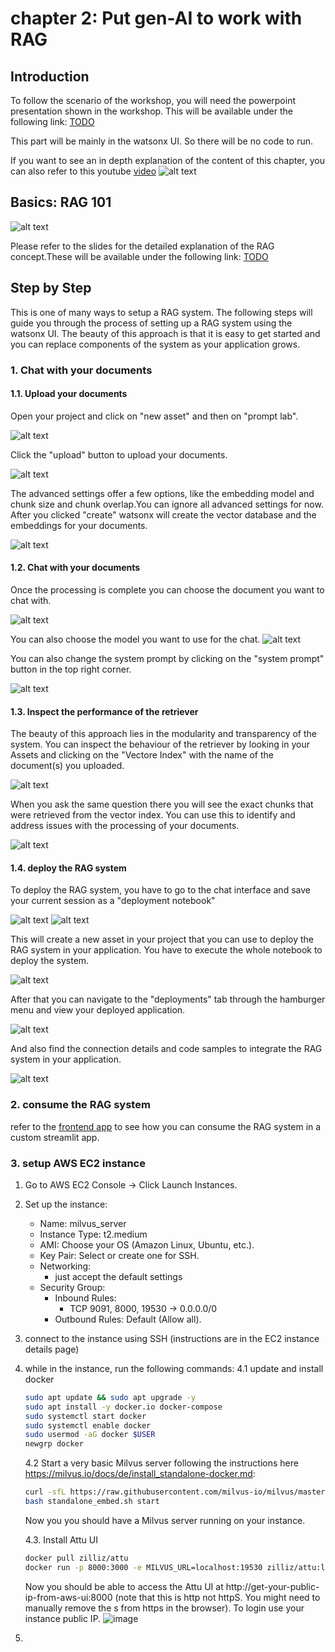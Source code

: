 # chapter 2: Put gen-AI to work with RAG

## Introduction
To follow the scenario of the workshop, you will need the powerpoint presentation shown in the workshop. This will be available under the following link: [TODO](https://...)

This part will be mainly in the watsonx UI. So there will be no code to run.

If you want to see an in depth explanation of the content of this chapter, you can also refer to this youtube [video](https://www.youtube.com/watch?v=ztdsheuziVA&ab_channel=MaximilianJesch)
![alt text](images/image-99.png)

## Basics: RAG 101

![alt text](images/image.png)

Please refer to the slides for the detailed explanation of the RAG concept.These will be available under the following link: [TODO](https://...)

## Step by Step

This is one of many ways to setup a RAG system. The following steps will guide you through the process of setting up a RAG system using the watsonx UI. The beauty of this approach is that it is easy to get started and you can replace components of the system as your application grows.

### 1. Chat with your documents

#### 1.1. Upload your documents

Open your project and click on "new asset" and then on "prompt lab".

![alt text](images/image-1.png)

Click the "upload" button to upload your documents.

![alt text](images/image-2.png)


The advanced settings offer a few options, like the embedding model and chunk size and chunk overlap.You can ignore all advanced settings for now. After you clicked "create" watsonx will create the vector database and the embeddings for your documents.

![alt text](images/image-3.png)

#### 1.2. Chat with your documents

Once the processing is complete you can choose the document you want to chat with. 

![alt text](images/image-4.png)

You can also choose the model you want to use for the chat.
![alt text](images/image-5.png)

You can also change the system prompt by clicking on the "system prompt" button in the top right corner.

![alt text](images/image-6.png)

#### 1.3. Inspect the performance of the retriever

The beauty of this approach lies in the modularity and transparency of the system. You can inspect the behaviour of the retriever by looking in your Assets and clicking on the "Vectore Index" with the name of the document(s) you uploaded.

![alt text](images/image-7.png)

When you ask the same question there you will see the exact chunks that were retrieved from the vector index. You can use this to identify and address issues with the processing of your documents.

![alt text](images/image-8.png)


#### 1.4. deploy the RAG system

To deploy the RAG system, you have to go to the chat interface and save your current session as a "deployment notebook"

![alt text](images/image-10.png)
![alt text](images/image-9.png)

This will create a new asset in your project that you can use to deploy the RAG system in your application. You have to execute the whole notebook to deploy the system.

![alt text](images/image-11.png)

After that you can navigate to the "deployments" tab through the hamburger menu and view your deployed application.

![alt text](images/image-12.png)

And also find the connection details and code samples to integrate the RAG system in your application.

![alt text](images/image-13.png)

### 2. consume the RAG system

refer to the [frontend app](../00_setup/frontend_app/readme.md) to see how you can consume the RAG system in a custom streamlit app.



### 3. setup AWS EC2 instance
1. Go to AWS EC2 Console → Click Launch Instances.
2. Set up the instance:
    - Name: milvus_server
    - Instance Type: t2.medium
    - AMI: Choose your OS (Amazon Linux, Ubuntu, etc.).
    - Key Pair: Select or create one for SSH.
    - Networking:
        - just accept the default settings
    - Security Group:
        - Inbound Rules:
            - TCP 9091, 8000, 19530 → 0.0.0.0/0
        - Outbound Rules: Default (Allow all).
3. connect to the instance using SSH (instructions are in the EC2 instance details page)
4. while in the instance, run the following commands:
    4.1 update and install docker
    ```bash
    sudo apt update && sudo apt upgrade -y
    sudo apt install -y docker.io docker-compose
    sudo systemctl start docker
    sudo systemctl enable docker
    sudo usermod -aG docker $USER
    newgrp docker
    ```
    4.2 Start a very basic Milvus server following the instructions here https://milvus.io/docs/de/install_standalone-docker.md:	

    ```bash
    curl -sfL https://raw.githubusercontent.com/milvus-io/milvus/master/scripts/standalone_embed.sh -o standalone_embed.sh
    bash standalone_embed.sh start
    ```
    Now you you should have a Milvus server running on your instance.

    4.3. Install Attu UI 
    ```bash
    docker pull zilliz/attu
    docker run -p 8000:3000 -e MILVUS_URL=localhost:19530 zilliz/attu:latest
    ```
    Now you should be able to access the Attu UI at http://get-your-public-ip-from-aws-ui:8000 (note that this is http not httpS. You might need to manually remove the s from https in the browser). To login use your instance public IP.
    ![image](images/Attu.png)
5. 

